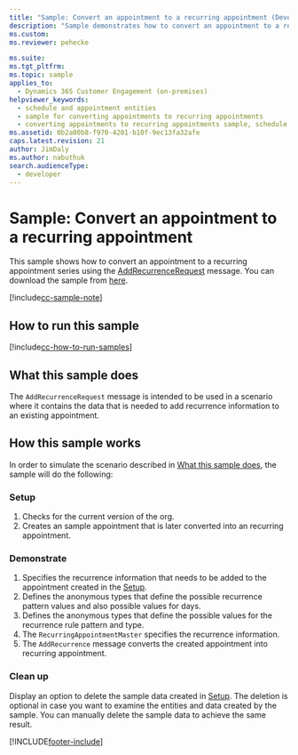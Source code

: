 ```yaml
---
title: "Sample: Convert an appointment to a recurring appointment (Developer Guide for Dynamics 365 Customer Engagement) | MicrosoftDocs"
description: "Sample demonstrates how to convert an appointment to a recurring appointment series by using the AddRecurrenceRequest message."
ms.custom: 
ms.reviewer: pehecke

ms.suite: 
ms.tgt_pltfrm: 
ms.topic: sample
applies_to: 
  - Dynamics 365 Customer Engagement (on-premises)
helpviewer_keywords: 
  - schedule and appointment entities
  - sample for converting appointments to recurring appointments
  - converting appointments to recurring appointments sample, schedule and appointment entities samples
ms.assetid: 0b2a00b8-f970-4201-b10f-9ec13fa32afe
caps.latest.revision: 21
author: JimDaly
ms.author: nabuthuk
search.audienceType: 
  - developer
---
```


# Sample: Convert an appointment to a recurring appointment

This sample shows how to convert an appointment to a recurring appointment series using the [AddRecurrenceRequest](/dotnet/api/microsoft.crm.sdk.messages.addrecurrencerequest?view=dynamics-general-ce-9&preserve-view=true) message. You can download the sample from [here](https://github.com/Microsoft/PowerApps-Samples/tree/master/dataverse/orgsvc/CSharp/ConvertToRecurring).

[!include[cc-sample-note](includes/cc-sample-note.md)]

## How to run this sample

[!include[cc-how-to-run-samples](includes/cc-how-to-run-PA-samples.md)]

## What this sample does

The `AddRecurrenceRequest` message is intended to be used in a scenario where it contains the data that is needed to add recurrence information to an existing appointment.

## How this sample works

In order to simulate the scenario described in [What this sample does](#what-this-sample-does), the sample will do the following:

### Setup

1. Checks for the current version of the org.
1. Creates an sample appointment that is later converted into an recurring appointment.

### Demonstrate

1. Specifies the recurrence information that needs to be added to the appointment created in the [Setup](#setup).
2. Defines the anonymous types that define the possible recurrence pattern values and also possible values for days.
3. Defines the anonymous types that define the possible values for the recurrence rule pattern and type.
4. The `RecurringAppointmentMaster` specifies the recurrence information. 
5. The `AddRecurrence` message converts the created appointment into recurring appointment.

### Clean up

Display an option to delete the sample data created in [Setup](#setup). The deletion is optional in case you want to examine the entities and data created by the sample. You can manually delete the sample data to achieve the same result.


[!INCLUDE[footer-include](../../../includes/footer-banner.md)]
